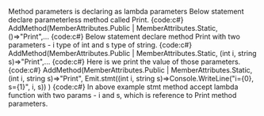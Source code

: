 Method parameters is declaring as lambda parameters
Below statement declare parameterless method called Print.
{code:c#}
AddMethod(MemberAttributes.Public | MemberAttributes.Static, ()=>"Print",...
{code:c#}
Below statement declare method Print with two parameters - i type of int and s type of string.
{code:c#}
AddMethod(MemberAttributes.Public | MemberAttributes.Static, (int i, string s)=>"Print",...
{code:c#}
Here is we print the value of those parameters.
{code:c#}
AddMethod(MemberAttributes.Public | MemberAttributes.Static, (int i, string s)=>"Print",
   Emit.stmt((int i, string s)=>Console.WriteLine("i={0}, s={1}", i, s))
)
{code:c#}
In above example stmt method accept lambda function with two params - i and s, which is reference to Print method parameters.